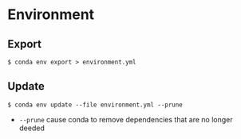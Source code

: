# Environment

## Export

```
$ conda env export > environment.yml
```

## Update

```
$ conda env update --file environment.yml --prune
```

- `--prune` cause conda to remove dependencies that are no longer deeded
